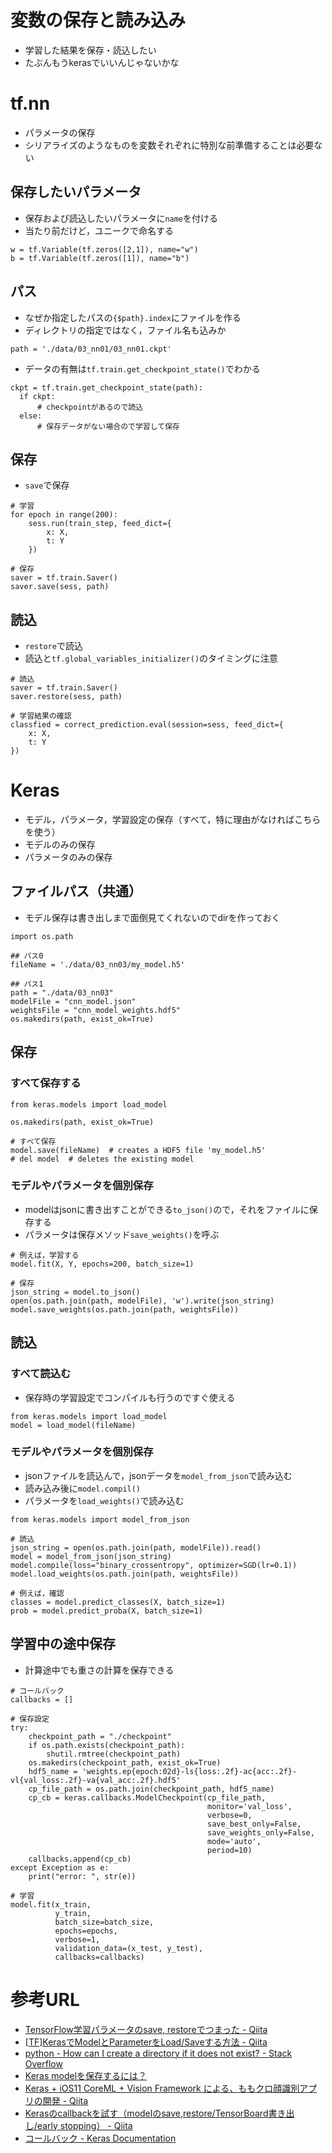# 変数の保存と読み込み

- 学習した結果を保存・読込したい
- たぶんもうkerasでいいんじゃないかな

# tf.nn

- パラメータの保存
- シリアライズのようなものを変数それぞれに特別な前準備することは必要ない

## 保存したいパラメータ

- 保存および読込したいパラメータに```name```を付ける
- 当たり前だけど，ユニークで命名する

```
w = tf.Variable(tf.zeros([2,1]), name="w")
b = tf.Variable(tf.zeros([1]), name="b")
```

## パス
- なぜか指定したパスの```{$path}.index```にファイルを作る
- ディレクトリの指定ではなく，ファイル名も込みか

```
path = './data/03_nn01/03_nn01.ckpt'
```

- データの有無は``tf.train.get_checkpoint_state()``でわかる

```
ckpt = tf.train.get_checkpoint_state(path):
  if ckpt: 
      # checkpointがあるので読込
  else: 
      # 保存データがない場合ので学習して保存
```

## 保存
- ```save```で保存

```
# 学習
for epoch in range(200):
    sess.run(train_step, feed_dict={
        x: X,
        t: Y
    })

# 保存
saver = tf.train.Saver()
saver.save(sess, path)
```

## 読込
- ```restore```で読込
- 読込と```tf.global_variables_initializer()```のタイミングに注意

```
# 読込
saver = tf.train.Saver()
saver.restore(sess, path)

# 学習結果の確認
classfied = correct_prediction.eval(session=sess, feed_dict={
    x: X,
    t: Y
})
```


# Keras

- モデル，パラメータ，学習設定の保存（すべて，特に理由がなければこちらを使う）
- モデルのみの保存
- パラメータのみの保存

## ファイルパス（共通）

- モデル保存は書き出しまで面倒見てくれないのでdirを作っておく

```
import os.path

## パス0
fileName = './data/03_nn03/my_model.h5'

## パス1
path = "./data/03_nn03"
modelFile = "cnn_model.json"
weightsFile = "cnn_model_weights.hdf5"
os.makedirs(path, exist_ok=True)
```

## 保存

### すべて保存する

```
from keras.models import load_model

os.makedirs(path, exist_ok=True)

# すべて保存
model.save(fileName)  # creates a HDF5 file 'my_model.h5'
# del model  # deletes the existing model
```

### モデルやパラメータを個別保存

- modelはjsonに書き出すことができる```to_json()```ので，それをファイルに保存する
- パラメータは保存メソッド```save_weights()```を呼ぶ

```
# 例えば，学習する
model.fit(X, Y, epochs=200, batch_size=1)

# 保存
json_string = model.to_json()
open(os.path.join(path, modelFile), 'w').write(json_string)
model.save_weights(os.path.join(path, weightsFile))
```

## 読込

### すべて読込む

- 保存時の学習設定でコンパイルも行うのですぐ使える

```
from keras.models import load_model
model = load_model(fileName)
```

### モデルやパラメータを個別保存

- jsonファイルを読込んで，jsonデータを```model_from_json```で読み込む
- 読み込み後に```model.compil()```
- パラメータを```load_weights()```で読み込む

```
from keras.models import model_from_json

# 読込
json_string = open(os.path.join(path, modelFile)).read()
model = model_from_json(json_string)
model.compile(loss="binary_crossentropy", optimizer=SGD(lr=0.1))
model.load_weights(os.path.join(path, weightsFile))

# 例えば，確認
classes = model.predict_classes(X, batch_size=1)
prob = model.predict_proba(X, batch_size=1)
```


## 学習中の途中保存

- 計算途中でも重さの計算を保存できる

```
# コールバック
callbacks = []

# 保存設定
try:
    checkpoint_path = "./checkpoint"
    if os.path.exists(checkpoint_path):
        shutil.rmtree(checkpoint_path)
    os.makedirs(checkpoint_path, exist_ok=True)
    hdf5_name = 'weights.ep{epoch:02d}-ls{loss:.2f}-ac{acc:.2f}-vl{val_loss:.2f}-va{val_acc:.2f}.hdf5'
    cp_file_path = os.path.join(checkpoint_path, hdf5_name)
    cp_cb = keras.callbacks.ModelCheckpoint(cp_file_path,
                                            monitor='val_loss',
                                            verbose=0,
                                            save_best_only=False,
                                            save_weights_only=False,
                                            mode='auto',
                                            period=10)
    callbacks.append(cp_cb)
except Exception as e:
    print("error: ", str(e))

# 学習
model.fit(x_train,
          y_train,
          batch_size=batch_size,
          epochs=epochs,
          verbose=1,
          validation_data=(x_test, y_test),
          callbacks=callbacks)
```



# 参考URL
- [TensorFlow学習パラメータのsave, restoreでつまった - Qiita](http://qiita.com/yukiB/items/a7a92af4b27e0c4e6eb2 "TensorFlow学習パラメータのsave, restoreでつまった - Qiita")
- [[TF]KerasでModelとParameterをLoad/Saveする方法 - Qiita](http://qiita.com/supersaiakujin/items/b9c9da9497c2163d5a74 "[TF]KerasでModelとParameterをLoad/Saveする方法 - Qiita")
- [python - How can I create a directory if it does not exist? - Stack Overflow](https://stackoverflow.com/questions/273192/how-can-i-create-a-directory-if-it-does-not-exist "python - How can I create a directory if it does not exist? - Stack Overflow")
- [Keras modelを保存するには？](https://keras.io/ja/getting-started/faq/#keras-model "FAQ - Keras Documentation")
- [Keras + iOS11 CoreML + Vision Framework による、ももクロ顔識別アプリの開発 - Qiita](http://qiita.com/kenmaz/items/d416b191f79f60e07752 "Keras + iOS11 CoreML + Vision Framework による、ももクロ顔識別アプリの開発 - Qiita")
- [Kerasのcallbackを試す（modelのsave,restore/TensorBoard書き出し/early stopping） - Qiita](http://qiita.com/yukiB/items/f45f0f71bc9739830002 "Kerasのcallbackを試す（modelのsave,restore/TensorBoard書き出し/early stopping） - Qiita")
- [コールバック - Keras Documentation](https://keras.io/ja/callbacks/ "コールバック - Keras Documentation")